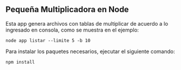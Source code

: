 ## Pequeña Multiplicadora en Node

Esta app genera archivos con tablas de multiplicar de acuerdo a lo ingresado en consola, como se muestra en el ejemplo:

```
node app listar --limite 5 -b 10
```

Para instalar los paquetes necesarios, ejecutar el siguiente comando:
```
npm install
``` 